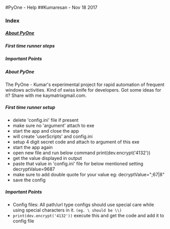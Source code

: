 #PyOne - Help
##Kumaresan - Nov 18 2017

### Index
##### [About PyOne](/#about-pyone-about/)
##### First time runner steps
##### Important Points

##### About PyOne

The PyOne - Kumar's experimental project for rapid automation of frequent windows activities. Kind of swiss knife for developers. Got some ideas for it? Share with me kaymatrixgmail.com.

##### First time runner setup

- delete 'config.ini' file if present
- make sure no 'argument' attach to exe
- start the app and close the app
- will create 'userScripts' and config.ini
- setup 4 digit secret code and attach to argument of this exe
- start the app again
- open new file and run below command print(dev.encrypt('4132'))
- get the value displayed in output 
- paste that value in 'config.ini' file for below mentioned setting decryptValue=9687
- make sure to add double quote for your value
eg: 
decryptValue=";67|8"
- save the config

##### Important Points

- Config files: All path/url type configs should use special care while using special characters in it. ``(eg. \ should be \\)`` 
- ``print(dev.encrypt('4132'))`` execute this and get the code and add it to config file

